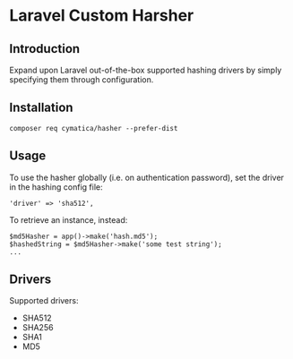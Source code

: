 # Laravel Custom Harsher 


## Introduction

Expand upon Laravel out-of-the-box supported hashing drivers by simply specifying them through
configuration.

## Installation

```shell
composer req cymatica/hasher --prefer-dist
```

## Usage

To use the hasher globally (i.e. on authentication password), set the driver in the hashing config file:
```
'driver' => 'sha512',
```

To retrieve an instance, instead:
```
$md5Hasher = app()->make('hash.md5');
$hashedString = $md5Hasher->make('some test string');
...
```


## Drivers

Supported drivers:
- SHA512
- SHA256
- SHA1
- MD5
